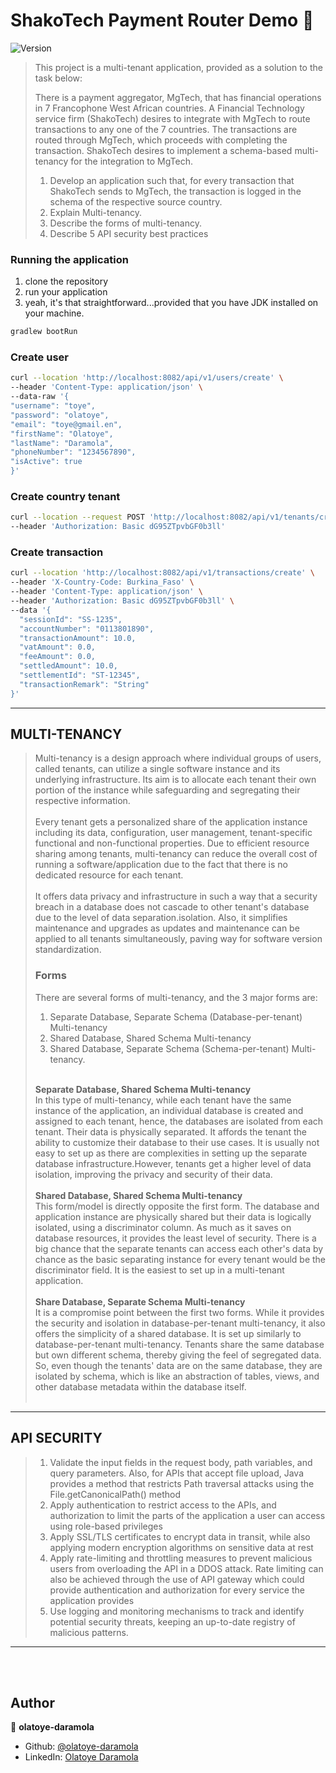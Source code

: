 <h1>ShakoTech Payment Router Demo 👋</h1>
<p>
  <img alt="Version" src="https://img.shields.io/badge/version-1.o-blue.svg?cacheSeconds=2592000" />
</p>


> This project is a multi-tenant application, provided as a solution to the task below:
> 
> There is a payment aggregator, MgTech, that has financial operations in 7 Francophone West African countries.
> A Financial Technology service firm (ShakoTech) desires to integrate with MgTech to route transactions to any one of the 7 countries. The transactions are routed through MgTech, which proceeds with completing the transaction. ShakoTech desires to implement a schema-based multi-tenancy for the integration to MgTech.
> 1. Develop an application such that, for every transaction that ShakoTech sends to MgTech, the transaction is logged in the schema of the respective source country.
> 2. Explain Multi-tenancy.
> 3. Describe the forms of multi-tenancy.
> 4. Describe 5 API security best practices


### Running the application
1. clone the repository
1. run your application
2. yeah, it's that straightforward...provided that you have JDK installed on your machine.

```sh
gradlew bootRun
```
### Create user
```sh
curl --location 'http://localhost:8082/api/v1/users/create' \
--header 'Content-Type: application/json' \
--data-raw '{
"username": "toye",
"password": "olatoye",
"email": "toye@gmail.en",
"firstName": "Olatoye",
"lastName": "Daramola",
"phoneNumber": "1234567890",
"isActive": true
}'
```
### Create country tenant
```sh
curl --location --request POST 'http://localhost:8082/api/v1/tenants/create/Burkina_Faso' \
--header 'Authorization: Basic dG95ZTpvbGF0b3ll'
```
### Create transaction
```sh
curl --location 'http://localhost:8082/api/v1/transactions/create' \
--header 'X-Country-Code: Burkina_Faso' \
--header 'Content-Type: application/json' \
--header 'Authorization: Basic dG95ZTpvbGF0b3ll' \
--data '{
  "sessionId": "SS-1235",
  "accountNumber": "0113801890",
  "transactionAmount": 10.0,
  "vatAmount": 0.0,
  "feeAmount": 0.0,
  "settledAmount": 10.0,
  "settlementId": "ST-12345",
  "transactionRemark": "String"
}'
```

-----------------------------------------------------------------------------
## MULTI-TENANCY
> Multi-tenancy is a design approach where individual groups of users, called tenants, can utilize a single software instance and its underlying infrastructure.
> Its aim is to allocate each tenant their own portion of the instance while safeguarding and segregating their respective information.<br><br>
> Every tenant gets a personalized share of the application instance including its data, configuration, user management, 
> tenant-specific functional and non-functional properties. Due to efficient resource sharing among tenants, multi-tenancy
> can reduce the overall cost of running a software/application due to the fact that there is no dedicated resource for each tenant.<br><br>
> It offers data privacy and infrastructure in such a way that a security breach in a database does not cascade to other 
> tenant's database due to the level of data separation.isolation. Also, it simplifies maintenance and upgrades as updates and maintenance can be applied to all tenants simultaneously, paving way for software
> version standardization.
> ### Forms
> There are several forms of multi-tenancy, and the 3 major forms are:
> 1. Separate Database, Separate Schema (Database-per-tenant) Multi-tenancy
> 2. Shared Database, Shared Schema Multi-tenancy
> 3. Shared Database, Separate Schema (Schema-per-tenant) Multi-tenancy.
><br><br>
>
> <b>Separate Database, Shared Schema Multi-tenancy</b><br>
> In this type of multi-tenancy, while each tenant have the same instance of the application, an individual database is 
> created and assigned to each tenant, hence, the databases are isolated from each tenant. Their data is physically separated.
> It affords the tenant the ability to customize their database to their use cases. It is usually not easy to set up as 
> there are complexities in setting up the separate database infrastructure.However, tenants get a higher level of data 
> isolation, improving the privacy and security of their data.
> <br><br>
> <b>Shared Database, Shared Schema Multi-tenancy</b><br>
> This form/model is directly opposite the first form. The database and application instance are physically shared but
> their data is logically isolated, using a discriminator column. As much as it saves on database resources, it provides
> the least level of security. There is a big chance that the separate tenants can access each other's data by chance as
> the basic separating instance for every tenant would be the discriminator field. It is the easiest to set up in a multi-tenant
> application.
> <br><br>
> <b>Share Database, Separate Schema Multi-tenancy</b><br>
> It is a compromise point between the first two forms. While it provides the security and isolation in database-per-tenant
> multi-tenancy, it also offers the simplicity of a shared database. It is set up similarly to database-per-tenant multi-tenancy.
> Tenants share the same database but own different schema, thereby giving the feel of segregated data. So, even though
> the tenants' data are on the same database, they are isolated by schema, which is like an abstraction of tables, views,
> and other database metadata within the database itself.
> <br><br>
-----------------------------------------------------------------------------
## API SECURITY
> 1. Validate the input fields in the request body, path variables, and query parameters. Also, for APIs that accept file
> upload, Java provides a method that restricts Path traversal attacks using the File.getCanonicalPath() method
> 2. Apply authentication to restrict access to the APIs, and authorization to limit the parts of the application a user
> can access using role-based privileges
> 3. Apply SSL/TLS certificates to encrypt data in transit, while also applying modern encryption algorithms on sensitive data at rest
> 4. Apply rate-limiting and throttling measures to prevent malicious users from overloading the API in a DDOS attack. Rate limiting can also
> be achieved through the use of API gateway which could provide authentication and authorization for every service the application
> provides
> 5. Use logging and monitoring mechanisms to track and identify potential security threats, keeping an up-to-date registry
> of malicious patterns.

-----------------------------------------------------------------------------
<br><br>

## Author

👤 **olatoye-daramola**

* Github: [@olatoye-daramola](https://github.com/olatoye-daramola)
* LinkedIn: [Olatoye Daramola](https://www.linkedin.com/in/olatoye-daramola/)


